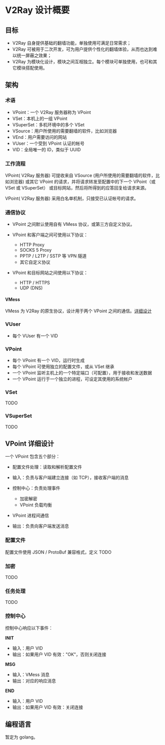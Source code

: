 # V2Ray 设计概要

## 目标
* V2Ray 自身提供基础的翻墙功能，单独使用可满足日常需求；
* V2Ray 可被用于二次开发，可为用户提供个性化的翻墙体验，从而也达到难以统一屏蔽之效果；
* V2Ray 为模块化设计，模块之间互相独立。每个模块可单独使用，也可和其它模块搭配使用。

## 架构

### 术语
* VPoint：一个 V2Ray 服务器称为 VPoint
* VSet：本机上的一组 VPoint
* VSuperSet：多机环境中的多个 VSet
* VSource：用户所使用的需要翻墙的软件，比如浏览器
* VEnd：用户需要访问的网站
* VUser：一个受到 VPoint 认证的帐号
* VID：全局唯一的 ID，类似于 UUID


### 工作流程

VPoint( V2Ray 服务器)  可提收来自 VSource (用户所使用的需要翻墙的软件，比如浏览器) 或其它 VPoint 的请求，并将请求转发至配置中的下一个 VPoint（或 VSet 或 VSuperSet） 或目标网站，然后将所得到的应答回复给请求来源。

VPoint( V2Ray 服务器) 采用白名单机制，只接受已认证帐号的请求。

### 通信协议
* VPoint 之间默认使用自有 VMess 协议，或第三方自定义协议。

* VPoint 和客户端之间可使用以下协议：
  * HTTP Proxy
  * SOCKS 5 Proxy
  * PPTP / L2TP / SSTP 等 VPN 隧道
  * 其它自定义协议
* VPoint 和目标网站之间使用以下协议：
  * HTTP / HTTPS
  * UDP (DNS)

#### VMess
VMess 为 V2Ray 的原生协议，设计用于两个 VPoint 之间的通信。[详细设计](https://github.com/V2Ray/v2ray-core/blob/master/spec/vmess.md)

### VUser
* 每个 VUser 有一个 VID

### VPoint
* 每个 VPoint 有一个 VID，运行时生成
* 每个 VPoint 可使用独立的配置文件，或从 VSet 继承
* 一个 VPoint 监听主机上的一个特定端口（可配置），用于接收和发送数据
* 一个 VPoint 运行于一个独立的进程，可设定其使用的系统帐户

### VSet
TODO

### VSuperSet
TODO

## VPoint 详细设计
一个 VPoint 包含五个部分：
* 配置文件处理：读取和解析配置文件

* 输入：负责与客户端建立连接（如 TCP），接收客户端的消息

* 控制中心：负责处理事件
  * 加密解密
  * VPoint 负载均衡

* VPoint 进程间通信

* 输出：负责向客户端发送消息

### 配置文件
配置文件使用 JSON / ProtoBuf 兼容格式，定义 TODO

### 加密
TODO

### 任务处理
TODO

### 控制中心
控制中心响应以下事件：

**INIT**
* 输入：用户 VID
* 输出：如果用户 VID 有效："OK"，否则关闭连接

**MSG**
* 输入：VMess 消息
* 输出：对应的响应消息

**END**
* 输入：用户 VID
* 输出：如果用户 VID 有效：关闭连接

## 编程语言
暂定为 golang。
